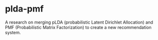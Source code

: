 # plda-pmf
A research on merging pLDA (probabilistic Latent Dirichlet Allocation) and PMF (Probabilistic Matrix Factorization) to create a new recommendation system.
